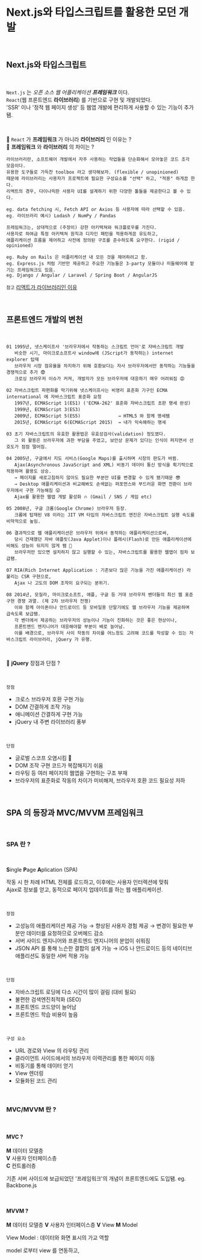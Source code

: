 # Next.js와 타입스크립트를 활용한 모던 개발

<br/>

## Next.js와 타입스크립트

<br/>

`Next.js` 는 _오픈 소스 웹 어플리케이션 **프레임워크**_ 이다.  
`React`(웹 프론트엔드 **라이브러리**) 를 기반으로 구현 및 개발되었다.  
'SSR' 이나 '정적 웹 페이지 생성' 등 웹앱 개발에 편리하게 사용할 수 있는 기능이 추가됌.

<br/>

📌 `React` 가 **프레임워크** 가 아니라 **라이브러리** 인 이유는 ?  
📌 **프레임워크** 와 **라이브러리** 의 차이는 ?

    라이브러리란, 소프트웨어 개발에서 자주 사용하는 작업들을 단순화해서 모아놓은 코드 조각 모음이다.  
    유용한 도구들로 가득찬 toolbox 라고 생각해보자. (flexible / unopinioned)
    때문에 라이브러리는 사용자가 프로젝트에 필요한 구성요소를 "선택" 하고, "적용" 하게끔 한다.
    리액트의 경우, 다이나믹한 사용자 UI를 설계하기 위한 다양한 툴들을 제공한다고 볼 수 있다.

    eg. data fetching 시, Fetch API or Axios 등 사용자에 따라 선택할 수 있음.
    eg. 라이브러리 예시) Lodash / NumPy / Pandas 

    프레임워크는, 상대적으로 (주장이) 강한 아키텍쳐와 워크플로우를 가진다.
    사용자로 하여금 특정 아키텍쳐 원칙과 디자인 패턴을 적용하게끔 유도하고,
    애플리케이션 흐름을 제어하고 사전에 정의된 구조를 준수하도록 요구한다. (rigid / opinioned)

    eg. Ruby on Rails 은 어플리케이션 내 모든 것을 제어하려고 함.
    eg. Express.js 처럼 기반만 제공하고 주요한 기능들은 3-party 모듈이나 미들웨어에 맡기는 프레임워크도 있음.
    eg. Django / Angular / Laravel / Spring Boot / AngularJS

`참고` [리액트가 라이브러리인 이유](https://medium.com/@Angie.O/why-react-is-a-library-and-not-a-framework-533d95692fe1)

<br/>

## 프론트엔드 개발의 변천

<br/>

    01 1995년, 넷스케이프사 '브라우저에서 작동하는 스크립트 언어'로 자바스크립트 개발 
       비슷한 시기, 마이크로소프트사 window에 (JScript가 동작하는) internet explorer 탑재
       브라우저 시장 점유율을 차지하기 위해 호환보다는 자사 브라우저에서만 동작하는 기능들을 경쟁적으로 추가 😨
       크로싱 브라우저 이슈가 커져, 개발자가 모든 브라우저에 대응하기 매우 어려워짐 😡

    02 자바스크립트 파편화를 막기위해 넷스케이프사는 비영리 표준화 기구인 ECMA international 에 자바스크립트 표준화 요청
       1997년, ECMAScript 1(ES1) ('ECMA-262' 표준화 자바스크립트 초판 명세 완성)
       1999년, ECMAScript 3(ES3)
       2009년, ECMAScript 5(ES5)              → HTML5 와 함께 명세됌
       2015년, ECMAScript 6(ECMAScript 2015)  → 내가 익숙해하는 명세

    03 초기 자바스크립트의 유효한 활용법은 유효성검사(validation) 정도였다.
       그 외 활용은 브라우저에 과한 부담을 주었고, 보안상 문제가 있다는 인식이 퍼지면서 선호도가 점점 떨어짐.
   
    04 2005년, 구글에서 지도 서비스(Google Maps)를 출시하며 시장의 판도가 바뀜.
       Ajax(Asynchronous JavaScript and XML) 비동기 데이터 통신 방식을 획기적으로 적용하며 활용도 상승.
       → 페이지를 새로고침하지 않아도 필요한 부분만 UI를 변경할 수 있게 됐기때문 😎
       → Desktop 애플리케이션과 비교해봐도 손색없는 퍼포먼스와 부드러운 화면 전환이 브라우저에서 구현 가능해짐 😲
       Ajax를 활용한 웹앱 개발 활성화 🔥 (Gmail / SNS / 게임 etc)

    05 2008년, 구글 크롬(Google Chrome) 브라우저 등장.
       크롬에 탑재된 V8 이라는 JIT VM 타입의 자바스크립트 엔진은 자바스크립트 실행 속도를 비약적으로 높임.

    06 결과적으로 웹 애플리케이션은 브라우저 위에서 동작하는 애플리케이션으로써,
       당시 건재했던 자바 애플릿(Java Applet)이나 플래시(Flash)로 만든 애플리케이션에 비해도 성능이 뒤지지 않게 됌 🤗
       브라우저만 있으면 설치하지 않고 실행할 수 있는, 자바스크립트를 활용한 웹앱이 점차 보급됌.

    07 RIA(Rich Internet Application : 기존보다 많은 기능을 가진 애플리케이션) 라 불리는 CSR 구현으로,
       Ajax 나 고도의 DOM 조작이 요구되는 분위기.
       
    08 2014년, 모질라, 마이크로소프트, 애플, 구글 등 거대 브라우저 벤더들의 최신 웹 표준 구현 경쟁 과열. (제 2차 브라우저 전쟁)
       이와 함께 아이폰이나 안드로이드 등 모바일용 단말기에도 웹 브라우저 기능을 제공하며 급속도록 보급됌.
       각 벤더에서 제공하는 브라우저의 성능이나 기능이 진화하는 것은 좋은 현상이나, 
       프론트엔드 엔지니어가 대응해야할 부분이 배로 늘어남.
       이를 배경으로, 브라우저 사이 작동의 차이를 어느정도 고려해 코드를 작성할 수 있는 자바스크립트 라이브러리, jQuery 가 유행.

<br/>

📌 **jQuery** 장점과 단점 ?

<br/>

`장점`  

* 크로스 브라우저 호환 구현 가능
* DOM 간결하게 조작 가능
* 애니메이션 간결하게 구현 가능
* jQuery 내 주변 라이브러리 풍부

<br/>

`단점`  

* 글로벌 스코프 오염시킴 🤬
* DOM 조작 구현 코드가 복잡해지기 쉬움
* 라우팅 등 여러 페이지의 웹앱을 구현하는 구조 부재
* 브라우저의 표준화로 작동의 차이가 미비해져, 브라우저 호환 코드 필요성 저하

<br/>
       
## SPA 의 등장과 MVC/MVVM 프레임워크

<br/>

### SPA 란 ?

<br/>

**S**ingle **P**age **A**plication (SPA)  

작동 시 한 차례 HTML 전체를 로드하고, 이후에는 사용자 인터렉션에 맞춰  
Ajax로 정보를 얻고, 동적으로 페이지 업데이트를 하는 웹 애플리케이션.

<br/>

`장점`  

* 고성능의 애플리케이션 제공 가능
    → 향상된 사용자 경험 제공
    → 변경이 필요한 부분만 데이터를 요청하므로 오버헤드 감소
* 서버 사이드 엔지니어와 프론트엔드 엔지니어의 분업이 쉬워짐
* JSON API 를 통해 느슨한 결합의 설계 가능
    → iOS 나 안드로이드 등의 네이티브 애플리션도 동일한 서버 적용 가능

<br/>

`단점`  

* 자바스크립트 로딩에 다소 시간이 많이 걸림 (대비 필요)
* 불편한 검색엔진최적화 (SEO)
* 프론트엔드 코드양이 늘어남
* 프론트엔드 학습 비용이 높음

<br/>

`구성 요소` 

* URL 경로와 View 의 라우팅 관리
* 클라이언트 사이드에서의 브라우저 이력관리를 통한 페이지 이동
* 비동기를 통해 데이터 얻기
* View 렌더링
* 모듈화된 코드 관리

<br/>

### MVC/MVVM 란 ?

<br/>

#### MVC ?

**M** 데이터 모델층  
**V** 사용자 인터페이스층  
**C** 컨트롤러층   

기존 서버 사이드에 보급되었던 '프레임워크'의 개념이 프론트엔드에도 도입됌.
eg. Backbone.js

<br/>

#### MVVM ?

**M** 데이터 모델층
**V** 사용자 인터페이스층
**V** View
**M** Model  

View Model : 데이터와 화면 표시의 가교 역할  

model 로부터 view 를 연동하고,

<br/>